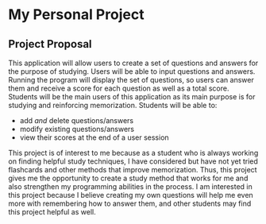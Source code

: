 # My Personal Project

## Project Proposal
This application will allow users to create a set of questions and answers for the purpose of studying. Users will be
able to input questions and answers. Running the program will display the set of questions, so users can answer them
and receive a score for each question as well as a total score. Students will be the main users of this application as
its main purpose is for studying and reinforcing memorization. Students will be able to:
* add *and* delete questions/answers
* modify existing questions/answers
* view their scores at the end of a user session

This project is of interest to me because as a student who is always working on finding
helpful study techniques, I have considered but have not yet tried flashcards and other methods that
improve memorization. Thus, this project gives me the opportunity to create a study method that works for me and also
strengthen my programming abilities in the process. I am interested in this project because I believe creating my own
questions will help me even more with remembering how to answer them, and other students may find this project helpful
as well.